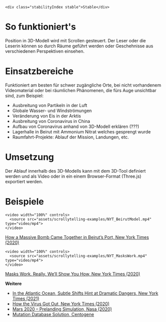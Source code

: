 ```html|span-1,no-source,plain
<div class="stabilityIndex stable">Stable</div>
```

# So funktioniert's

Position in 3D-Modell wird mit Scrollen gesteuert. Der Leser oder die Leserin können so durch Räume geführt werden oder Geschehnisse aus verschiedenen Perspektiven einsehen. 

# Einsatzbereiche
Funktioniert am besten für schwer zugängliche Orte, bei nicht vorhandenem Videomaterial oder bei räumlichen Phänomenen, die fürs Auge unsichtbar sind, zum Beispiel: 

- Ausbreitung von Partikeln in der Luft
- Globale Wasser- und Windströmungen
- Veränderung von Eis in der Arktis
- Ausbreitung von Coronavirus in China
- Aufbau von Coronavirus anhand von 3D-Modell erklären (???)
- Lagerhalle in Beirut mit Ammonium Nitrat welches gesprengt wurde
- Raumfahrt-Projekte: Ablauf der Mission, Landungen, etc.

# Umsetzung 
Der Ablauf innerhalb des 3D-Modells kann mit dem 3D-Tool definiert werden und als Video oder in ein einem Browser-Format (Three.js) exportiert werden.

# Beispiele 
```html|span-6
<video width="100%" controls>
  <source src="assets/scrollytelling-examples/NYT_BeirutModel.mp4" type="video/mp4">
</video>
```
[How a Massive Bomb Came Together in Beirut’s Port, New York Times (2020)](https://www.nytimes.com/interactive/2020/09/09/world/middleeast/beirut-explosion.html) 

```html|span-6
<video width="100%" controls>
  <source src="assets/scrollytelling-examples/NYT_MasksWork.mp4" type="video/mp4">
</video>
```
[Masks Work. Really. We’ll Show You How, New York Times (2020)](https://www.nytimes.com/interactive/2020/10/30/science/wear-mask-covid-particles-ul.html) 

**Weitere**
- [In the Atlantic Ocean, Subtle Shifts Hint at Dramatic Dangers, New York Times (2021)](https://www.nytimes.com/interactive/2021/03/02/climate/atlantic-ocean-climate-change.html)
- [How the Virus Got Out, New York Times (2020)](https://www.nytimes.com/interactive/2020/03/22/world/coronavirus-spread.html)
- [Mars 2020 – Prelanding Simulation, Nasa (2020)](https://eyes.nasa.gov/apps/mars2020/#/home)
- [Mutation Database Solution, Centogene](https://solutions.centogene.com/)